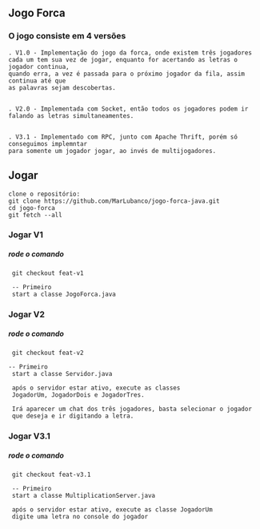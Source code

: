 ## Jogo Forca

### O jogo consiste em 4 versões

    . V1.0 - Implementação do jogo da forca, onde existem três jogadores
    cada um tem sua vez de jogar, enquanto for acertando as letras o jogador continua,
    quando erra, a vez é passada para o próximo jogador da fila, assim continua até que
    as palavras sejam descobertas.
    
    
    . V2.0 - Implementada com Socket, então todos os jogadores podem ir falando as letras simultaneamentes.
    
    
    . V3.1 - Implementado com RPC, junto com Apache Thrift, porém só conseguimos implemntar
    para somente um jogador jogar, ao invés de multijogadores.
## Jogar 
    clone o repositório:
    git clone https://github.com/MarLubanco/jogo-forca-java.git
    cd jogo-forca
    git fetch --all
### Jogar V1
    
##### rode o comando
     git checkout feat-v1
     
     -- Primeiro
     start a classe JogoForca.java
     

### Jogar V2
    
##### rode o comando
     git checkout feat-v2
     
    -- Primeiro
     start a classe Servidor.java
     
     após o servidor estar ativo, execute as classes
     JogadorUm, JogadorDois e JogadorTres.
     
     Irá aparecer um chat dos três jogadores, basta selecionar o jogador
     que deseja e ir digitando a letra.
     
 
### Jogar V3.1
    
##### rode o comando
     git checkout feat-v3.1
     
     -- Primeiro
     start a classe MultiplicationServer.java
     
     após o servidor estar ativo, execute as classe JogadorUm
     digite uma letra no console do jogador
     